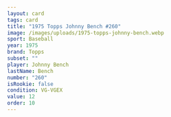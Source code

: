```yaml
---
layout: card
tags: card
title: "1975 Topps Johnny Bench #260"
image: /images/uploads/1975-topps-johnny-bench.webp
sport: Baseball
year: 1975
brand: Topps
subset: ""
player: Johnny Bench
lastName: Bench
number: "260"
isRookie: false
condition: VG-VGEX
value: 12
order: 10
---
```

